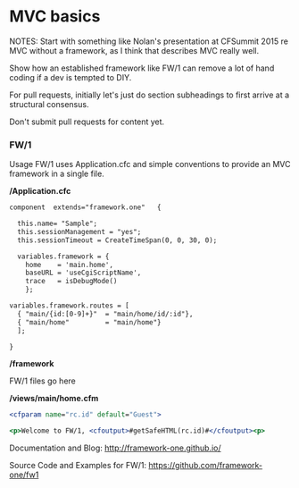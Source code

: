 # MVC basics #

NOTES:
Start with something like Nolan's presentation at CFSummit 2015 re MVC without a framework, as I think that describes MVC really well.

Show how an established framework like FW/1 can remove a lot of hand coding if a dev is tempted to DIY.


For pull requests, initially let's just do section subheadings to first arrive at a structural consensus.

Don't submit pull requests for content yet.


### FW/1 ###


Usage FW/1 uses Application.cfc and simple conventions to provide an MVC framework in a single file.




**/Application.cfc**

```cfc
component  extends="framework.one"   {

  this.name= "Sample";
  this.sessionManagement = "yes";
  this.sessionTimeout = CreateTimeSpan(0, 0, 30, 0); 

  variables.framework = {
    home    = 'main.home',
    baseURL = 'useCgiScriptName',
    trace   = isDebugMode()
    };

variables.framework.routes = [
  { "main/{id:[0-9]+}"  = "main/home/id/:id"},
  { "main/home"         = "main/home"}
  ];

}
```

**/framework**

FW/1 files go here


**/views/main/home.cfm**

```cfc
<cfparam name="rc.id" default="Guest">

<p>Welcome to FW/1, <cfoutput>#getSafeHTML(rc.id)#</cfoutput><p>
```


Documentation and Blog:
http://framework-one.github.io/


Source Code and Examples for FW/1:
https://github.com/framework-one/fw1


